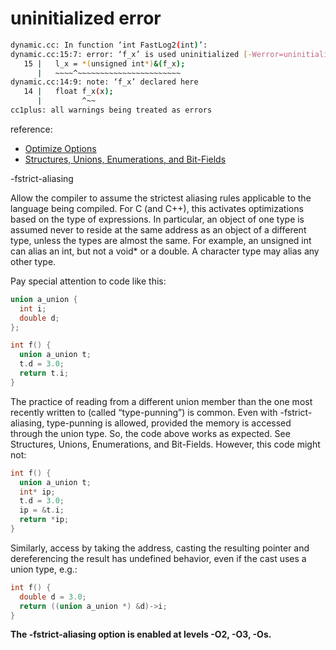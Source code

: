 # uninitialized error #

```bash
dynamic.cc: In function ‘int FastLog2(int)’:
dynamic.cc:15:7: error: ‘f_x’ is used uninitialized [-Werror=uninitialized]
   15 |   l_x = *(unsigned int*)&(f_x);
      |   ~~~~^~~~~~~~~~~~~~~~~~~~~~~~
dynamic.cc:14:9: note: ‘f_x’ declared here
   14 |   float f_x(x);
      |         ^~~
cc1plus: all warnings being treated as errors
```

reference:

- [Optimize Options](https://gcc.gnu.org/onlinedocs/gcc/Optimize-Options.html)
- [Structures, Unions, Enumerations, and Bit-Fields](https://gcc.gnu.org/onlinedocs/gcc/Structures-unions-enumerations-and-bit-fields-implementation.html)


-fstrict-aliasing

Allow the compiler to assume the strictest aliasing rules applicable to the language being compiled. For C (and C++), this activates optimizations based on the type of expressions. In particular, an object of one type is assumed never to reside at the same address as an object of a different type, unless the types are almost the same. For example, an unsigned int can alias an int, but not a void* or a double. A character type may alias any other type.

Pay special attention to code like this:

```cpp
union a_union {
  int i;
  double d;
};

int f() {
  union a_union t;
  t.d = 3.0;
  return t.i;
}
```

The practice of reading from a different union member than the one most recently written to (called “type-punning”) is common. Even with -fstrict-aliasing, type-punning is allowed, provided the memory is accessed through the union type. So, the code above works as expected. See Structures, Unions, Enumerations, and Bit-Fields. However, this code might not:

```cpp
int f() {
  union a_union t;
  int* ip;
  t.d = 3.0;
  ip = &t.i;
  return *ip;
}
```

Similarly, access by taking the address, casting the resulting pointer and dereferencing the result has undefined behavior, even if the cast uses a union type, e.g.:

```cpp
int f() {
  double d = 3.0;
  return ((union a_union *) &d)->i;
}
```

__The -fstrict-aliasing option is enabled at levels -O2, -O3, -Os.__
